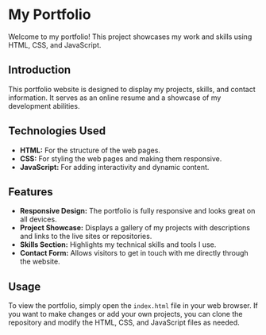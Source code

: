 # My Portfolio
Welcome to my portfolio! This project showcases my work and skills using HTML, CSS, and JavaScript. 
## Introduction
This portfolio website is designed to display my projects, skills, and contact information. It serves as an online resume and a showcase of my development abilities.

## Technologies Used
- **HTML:** For the structure of the web pages.
- **CSS:** For styling the web pages and making them responsive.
- **JavaScript:** For adding interactivity and dynamic content.

## Features
- **Responsive Design:** The portfolio is fully responsive and looks great on all devices.
- **Project Showcase:** Displays a gallery of my projects with descriptions and links to the live sites or repositories.
- **Skills Section:** Highlights my technical skills and tools I use.
- **Contact Form:** Allows visitors to get in touch with me directly through the website.

## Usage
To view the portfolio, simply open the `index.html` file in your web browser. If you want to make changes or add your own projects, you can clone the repository and modify the HTML, CSS, and JavaScript files as needed.
